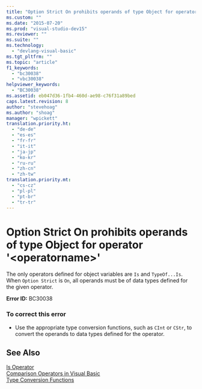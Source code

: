 ```yaml
---
title: "Option Strict On prohibits operands of type Object for operator &#39;&lt;operatorname&gt;&#39; | Microsoft Docs"
ms.custom: ""
ms.date: "2015-07-20"
ms.prod: "visual-studio-dev15"
ms.reviewer: ""
ms.suite: ""
ms.technology: 
  - "devlang-visual-basic"
ms.tgt_pltfrm: ""
ms.topic: "article"
f1_keywords: 
  - "bc30038"
  - "vbc30038"
helpviewer_keywords: 
  - "BC30038"
ms.assetid: eb047d36-1fb4-460d-ae98-c76f31a89bed
caps.latest.revision: 8
author: "stevehoag"
ms.author: "shoag"
manager: "wpickett"
translation.priority.ht: 
  - "de-de"
  - "es-es"
  - "fr-fr"
  - "it-it"
  - "ja-jp"
  - "ko-kr"
  - "ru-ru"
  - "zh-cn"
  - "zh-tw"
translation.priority.mt: 
  - "cs-cz"
  - "pl-pl"
  - "pt-br"
  - "tr-tr"
---
```

# Option Strict On prohibits operands of type Object for operator &#39;&lt;operatorname&gt;&#39;
The only operators defined for object variables are `Is` and `TypeOf...Is`. When `Option Strict` is `On`, all operands must be of data types defined for the given operator.  
  
 **Error ID:** BC30038  
  
### To correct this error  
  
-   Use the appropriate type conversion functions, such as `CInt` or `CStr`, to convert the operands to data types defined for the operator.  
  
## See Also  
 [Is Operator](/dotnet/visual-basic/language-reference/operators/is-operator)   
 [Comparison Operators in Visual Basic](/dotnet/visual-basic/programming-guide/language-features/operators-and-expressions/comparison-operators)   
 [Type Conversion Functions](/dotnet/visual-basic/language-reference/functions/type-conversion-functions)